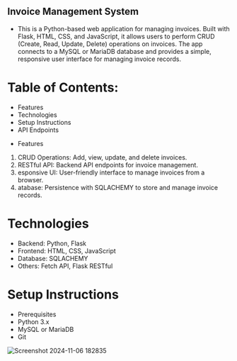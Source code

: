 ## Invoice Management System
- This is a Python-based web application for managing invoices. Built with Flask, HTML, CSS, and JavaScript, it allows users to perform CRUD (Create, Read, Update, Delete) operations on invoices. The app connects to a MySQL or MariaDB database and provides a simple, responsive user interface for managing invoice records.

# Table of Contents:

* Features 
* Technologies
* Setup Instructions
* API Endpoints


- Features
1. CRUD Operations: Add, view, update, and delete invoices.
2. RESTful API: Backend API endpoints for invoice management.
3. esponsive UI: User-friendly interface to manage invoices from a browser.
4. atabase: Persistence with SQLACHEMY to store and manage invoice records.

# Technologies

- Backend: Python, Flask
- Frontend: HTML, CSS, JavaScript
- Database: SQLACHEMY
- Others: Fetch API, Flask RESTful


# Setup Instructions
- Prerequisites
- Python 3.x
- MySQL or MariaDB
- Git

![Screenshot 2024-11-06 182835](https://github.com/user-attachments/assets/08245132-9c47-4e2b-a422-70974adb3bc9)
